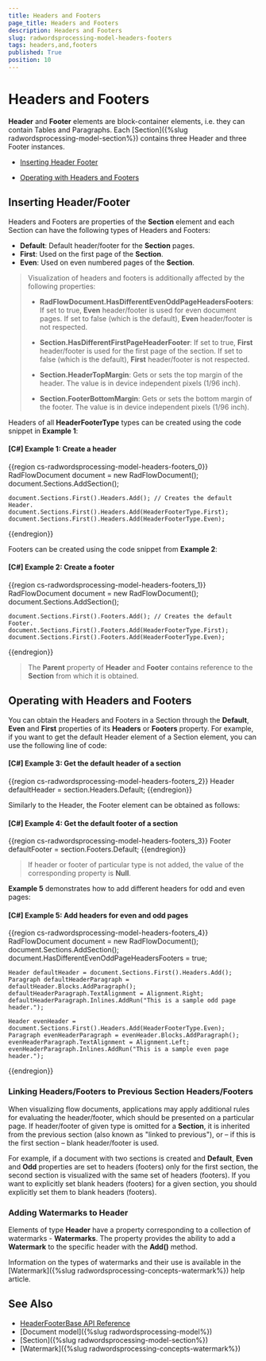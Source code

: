 ```yaml
---
title: Headers and Footers
page_title: Headers and Footers
description: Headers and Footers
slug: radwordsprocessing-model-headers-footers
tags: headers,and,footers
published: True
position: 10
---
```


# Headers and Footers



__Header__ and __Footer__ elements are block-container elements, i.e. they can contain Tables and Paragraphs. Each [Section]({%slug radwordsprocessing-model-section%}) contains three Header and three Footer instances.


* [Inserting Header Footer](#inserting-header/footer)

* [Operating with Headers and Footers ](#operating-with-headers-and-footers)


## Inserting Header/Footer

Headers and Footers are properties of the __Section__ element and each Section can have the following types of Headers and Footers:
        

* __Default__: Default header/footer for the __Section__ pages.
* __First__: Used on the first page of the __Section__.
* __Even__: Used on even numbered pages of the __Section__.
            

>Visualization of headers and footers is additionally affected by the following properties:
>
> * __RadFlowDocument.HasDifferentEvenOddPageHeadersFooters__: If set to true, __Even__ header/footer is used for even document pages. If set to false (which is the default), __Even__ header/footer is not respected.
>
> * __Section.HasDifferentFirstPageHeaderFooter__: If set to true, __First__ header/footer is used for the first page of the section. If set to false (which is the default), __First__ header/footer is not respected.
>
> * __Section.HeaderTopMargin__: Gets or sets the top margin of the header. The value is in device independent pixels (1/96 inch).
>
> * __Section.FooterBottomMargin__: Gets or sets the bottom margin of the footer. The value is in device independent pixels (1/96 inch).
              

Headers of all __HeaderFooterType__ types can be created using the code snippet in __Example 1__:
        

#### __[C#] Example 1: Create a header__

{{region cs-radwordsprocessing-model-headers-footers_0}}
	RadFlowDocument document = new RadFlowDocument();
	document.Sections.AddSection();
	
	document.Sections.First().Headers.Add(); // Creates the default Header.
	document.Sections.First().Headers.Add(HeaderFooterType.First);
	document.Sections.First().Headers.Add(HeaderFooterType.Even);
{{endregion}}



Footers can be created using the code snippet from __Example 2__:
        

#### __[C#] Example 2: Create a footer__

{{region cs-radwordsprocessing-model-headers-footers_1}}
	RadFlowDocument document = new RadFlowDocument();
	document.Sections.AddSection();
	
	document.Sections.First().Footers.Add(); // Creates the default Footer.
	document.Sections.First().Footers.Add(HeaderFooterType.First);
	document.Sections.First().Footers.Add(HeaderFooterType.Even);
{{endregion}}



>The __Parent__ property of __Header__ and __Footer__ contains reference to the __Section__ from which it is obtained.
          

## Operating with Headers and Footers

You can obtain the Headers and Footers in a Section through the __Default__, __Even__ and __First__ properties of its __Headers__ or __Footers__ property. For example, if you want to get the default Header element of a Section element, you can use the following line of code:
        

#### __[C#] Example 3: Get the default header of a section__

{{region cs-radwordsprocessing-model-headers-footers_2}}
	Header defaultHeader = section.Headers.Default;
{{endregion}}



Similarly to the Header, the Footer element can be obtained as follows:
        

#### __[C#] Example 4: Get the default footer of a section__

{{region cs-radwordsprocessing-model-headers-footers_3}}
	Footer defaultFooter = section.Footers.Default;
{{endregion}}



>If header or footer of particular type is not added, the value of the corresponding property is __Null__.
          

__Example 5__ demonstrates how to add different headers for odd and even pages:
        

#### __[C#] Example 5: Add headers for even and odd pages__

{{region cs-radwordsprocessing-model-headers-footers_4}}
	RadFlowDocument document = new RadFlowDocument();
	document.Sections.AddSection();
	document.HasDifferentEvenOddPageHeadersFooters = true;
	
	Header defaultHeader = document.Sections.First().Headers.Add();
	Paragraph defaultHeaderParagraph = defaultHeader.Blocks.AddParagraph();
	defaultHeaderParagraph.TextAlignment = Alignment.Right;
	defaultHeaderParagraph.Inlines.AddRun("This is a sample odd page header.");
	
	Header evenHeader = document.Sections.First().Headers.Add(HeaderFooterType.Even);
	Paragraph evenHeaderParagraph = evenHeader.Blocks.AddParagraph();
	evenHeaderParagraph.TextAlignment = Alignment.Left;
	evenHeaderParagraph.Inlines.AddRun("This is a sample even page header.");
{{endregion}}



### Linking Headers/Footers to Previous Section Headers/Footers

When visualizing flow documents, applications may apply additional rules for evaluating the header/footer, which should be presented on a particular page. If header/footer of given type is omitted for a __Section__, it is inherited from the previous section (also known as "linked to previous"), or – if this is the first section – blank header/footer is used.
            

For example, if a document with two sections is created and __Default__, __Even__ and __Odd__ properties are set to headers (footers) only for the first section, the second section is visualized with the same set of headers (footers). If you want to explicitly set blank headers (footers) for a given section, you should explicitly set them to blank headers (footers).
            

### Adding Watermarks to Header

Elements of type __Header__ have a property corresponding to a collection of watermarks - __Watermarks__. The property provides the ability to add a __Watermark__ to the specific header with the __Add()__ method.

Information on the types of watermarks and their use is available in the [Watermark]({%slug radwordsprocessing-concepts-watermark%}) help article.



## See Also

 * [HeaderFooterBase API Reference](https://docs.telerik.com/devtools/document-processing/api/Telerik.Windows.Documents.Flow.Model.HeaderFooterBase.html)
 * [Document model]({%slug radwordsprocessing-model%})
 * [Section]({%slug radwordsprocessing-model-section%})
 * [Watermark]({%slug radwordsprocessing-concepts-watermark%})
